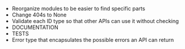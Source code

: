 - Reorganize modules to be easier to find specific parts
- Change 404s to None
- Validate each ID type so that other APIs can use it without checking
- DOCUMENTATION
- TESTS
- Error type that encapsulates the possible errors an API can return